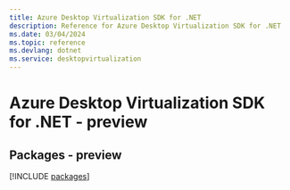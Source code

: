 ```yaml
---
title: Azure Desktop Virtualization SDK for .NET
description: Reference for Azure Desktop Virtualization SDK for .NET
ms.date: 03/04/2024
ms.topic: reference
ms.devlang: dotnet
ms.service: desktopvirtualization
---
```

# Azure Desktop Virtualization SDK for .NET - preview
## Packages - preview
[!INCLUDE [packages](desktop-virtualization-index.md)]
